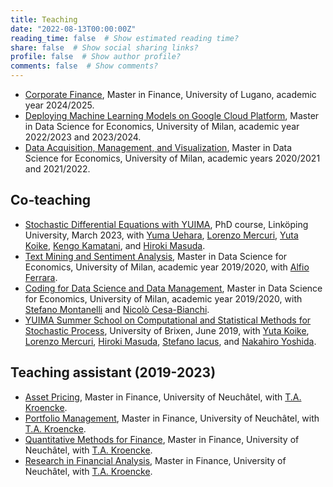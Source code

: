 ```yaml
---
title: Teaching
date: "2022-08-13T00:00:00Z"
reading_time: false  # Show estimated reading time?
share: false  # Show social sharing links?
profile: false  # Show author profile?
comments: false  # Show comments?
---
```


- [Corporate Finance](https://search.usi.ch/it/corsi/35270479/corporate-finance), Master in Finance, University of Lugano, academic year 2024/2025.
- [Deploying Machine Learning Models on Google Cloud Platform](https://dse-lm91.cdl.unimi.it/en/courses/laboratories), Master in Data Science for Economics, University of Milan, academic year 2022/2023 and 2023/2024.
- [Data Acquisition, Management, and Visualization](https://dse-lm91.cdl.unimi.it/en/courses/laboratories), Master in Data Science for Economics, University of Milan, academic years 2020/2021 and 2021/2022.

## Co-teaching

- [Stochastic Differential Equations with YUIMA](https://www.ida.liu.se/edu/grad/course?cid=752), PhD course, Linköping University, March 2023, with [Yuma Uehara](https://sites.google.com/site/yumauehara1928/), [Lorenzo Mercuri](https://scholar.google.com/citations?user=hEfOT54AAAAJ&hl=en), [Yuta Koike](https://www.ms.u-tokyo.ac.jp/~kyuta/), [Kengo Kamatani](https://sites.google.com/view/kengokamatani/home), and [Hiroki Masuda](https://www2.math.kyushu-u.ac.jp/~hiroki/hmhp.html).
- [Text Mining and Sentiment Analysis](https://www.unimi.it/en/education/degree-programme-courses/2020/text-mining-and-sentiment-analysis), Master in Data Science for Economics, University of Milan, academic year 2019/2020, with [Alfio Ferrara](https://scholar.google.it/citations?user=7vf1QqwAAAAJ&hl=it).
- [Coding for Data Science and Data Management](https://www.unimi.it/en/education/degree-programme-courses/2020/coding-data-science-and-data-management), Master in Data Science for Economics, University of Milan, academic year 2019/2020, with [Stefano Montanelli](https://scholar.google.it/citations?user=aRgwxwkAAAAJ&hl=it) and [Nicolò Cesa-Bianchi](https://scholar.google.com/citations?user=BWADJUkAAAAJ&hl=en).
- [YUIMA Summer School on Computational and Statistical Methods for Stochastic Process](https://yuimaproject.com/yss2019/), University of Brixen, June 2019, with [Yuta Koike](https://www.ms.u-tokyo.ac.jp/~kyuta/), [Lorenzo Mercuri](https://scholar.google.com/citations?user=hEfOT54AAAAJ&hl=en), [Hiroki Masuda](https://www2.math.kyushu-u.ac.jp/~hiroki/hmhp.html), [Stefano Iacus](https://scholar.google.com/citations?user=JBs9tJ4AAAAJ&hl=en), and [Nakahiro Yoshida](https://scholar.google.com/citations?user=LiebdNAAAAAJ&hl=en).

## Teaching assistant (2019-2023)

- [Asset Pricing](http://www10.unine.ch/desc_data/plans2022-2023/plan_2022-2023_5AF2003.pdf), Master in Finance, University of Neuchâtel, with [T.A. Kroencke](https://sites.google.com/site/kroencketim/). 
- [Portfolio Management](http://www10.unine.ch/desc_data/plans2022-2023/plan_2022-2023_5AF2007.pdf), Master in Finance, University of Neuchâtel, with [T.A. Kroencke](https://sites.google.com/site/kroencketim/). 
- [Quantitative Methods for Finance](http://www10.unine.ch/desc_data/plans2022-2023/plan_2022-2023_5AF2041.pdf), Master in Finance, University of Neuchâtel, with [T.A. Kroencke](https://sites.google.com/site/kroencketim/). 
- [Research in Financial Analysis](http://www10.unine.ch/desc_data/plans2022-2023/plan_2022-2023_5AF2021.pdf), Master in Finance, University of Neuchâtel, with [T.A. Kroencke](https://sites.google.com/site/kroencketim/). 
